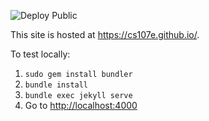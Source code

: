 ![Deploy Public](https://github.com/cs107e/staff/workflows/Deploy%20Public/badge.svg)

This site is hosted at <https://cs107e.github.io/>.

To test locally:

1. `sudo gem install bundler`
2. `bundle install`
3. `bundle exec jekyll serve`
4. Go to <http://localhost:4000>
